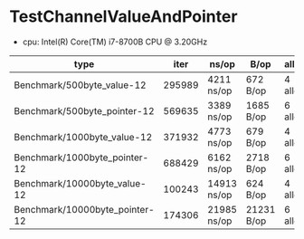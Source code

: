 # TestChannelValueAndPointer

- cpu: Intel(R) Core(TM) i7-8700B CPU @ 3.20GHz

| type                           | iter   | ns/op       | B/op       | allocs/op   |
| ------------------------------ | ------ | ----------- | ---------- | ----------- |
| Benchmark/500byte_value-12     | 295989 | 4211 ns/op  | 672 B/op   | 4 allocs/op |
| Benchmark/500byte_pointer-12   | 569635 | 3389 ns/op  | 1685 B/op  | 6 allocs/op |
| Benchmark/1000byte_value-12    | 371932 | 4773 ns/op  | 679 B/op   | 4 allocs/op |
| Benchmark/1000byte_pointer-12  | 688429 | 6162 ns/op  | 2718 B/op  | 6 allocs/op |
| Benchmark/10000byte_value-12   | 100243 | 14913 ns/op | 624 B/op   | 4 allocs/op |
| Benchmark/10000byte_pointer-12 | 174306 | 21985 ns/op | 21231 B/op | 6 allocs/op |
